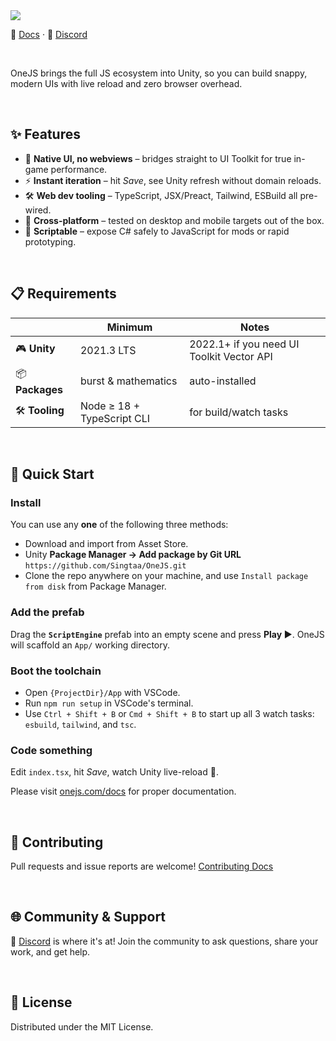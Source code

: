 <img src="https://onejs.com/images/OneJS_Banner.jpg">

📄 [Docs](https://onejs.com/docs) · 💬 [Discord](https://discord.gg/dwnYFte6SF)

<br />

OneJS brings the full JS ecosystem into Unity, so you can build snappy, modern UIs with live reload and zero browser overhead.

<br />

## ✨ Features

* 🧬 **Native UI, no webviews** – bridges straight to UI Toolkit for true in-game performance.
* ⚡ **Instant iteration** – hit *Save*, see Unity refresh without domain reloads.
* 🛠️ **Web dev tooling** – TypeScript, JSX/Preact, Tailwind, ESBuild all pre-wired.
* 📱 **Cross-platform** – tested on desktop and mobile targets out of the box.
* 🧠 **Scriptable** – expose C# safely to JavaScript for mods or rapid prototyping.

<br />

## 📋 Requirements

|                 | Minimum                    | Notes                                             |
|-----------------|----------------------------|---------------------------------------------------|
| 🎮 **Unity**    | 2021.3 LTS                 | 2022.1+ if you need UI Toolkit Vector API         |
| 📦 **Packages** | burst & mathematics        | auto-installed                                    |
| 🛠 **Tooling**  | Node ≥ 18 + TypeScript CLI | for build/watch tasks                             |

<br />

## 🚀 Quick Start

### Install

You can use any **one** of the following three methods:

* Download and import from Asset Store.
* Unity **Package Manager → Add package by Git URL** `https://github.com/Singtaa/OneJS.git`
* Clone the repo anywhere on your machine, and use `Install package from disk` from Package Manager.

### Add the prefab

Drag the **`ScriptEngine`** prefab into an empty scene and press **Play ▶️**. OneJS will scaffold an `App/` working directory.

### Boot the toolchain

* Open `{ProjectDir}/App` with VSCode.
* Run `npm run setup` in VSCode's terminal.
* Use `Ctrl + Shift + B` or `Cmd + Shift + B` to start up all 3 watch tasks: `esbuild`, `tailwind`, and `tsc`.

### Code something

Edit `index.tsx`, hit *Save*, watch Unity live-reload 🔄.

Please visit [onejs.com/docs](https://onejs.com/docs/getting-started) for proper documentation.

<br />

## 🤝 Contributing

Pull requests and issue reports are welcome! [Contributing Docs](CONTRIBUTING.md)

<br />

## 🌐 Community & Support

💬 [Discord](https://discord.gg/dwnYFte6SF) is where it's at! Join the community to ask questions, share your work, and get help.

<br />

## 📄 License

Distributed under the MIT License.
